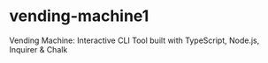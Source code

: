 # vending-machine1
 Vending Machine: Interactive CLI Tool built with TypeScript, Node.js, Inquirer & Chalk
